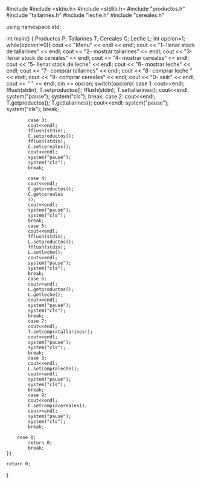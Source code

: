 #include <iostream>
#include <stdio.h>
#include <stdlib.h>
#include "productos.h"
#include "tallarines.h"
#include "leche.h"
#include "cereales.h"

using namespace std;

int main()
{
    Productos P;
    Tallarines T;
    Cereales C;
    Leche L;
    int opcion=1;
    while(opcion!=0){
    cout << "Menu" << endl << endl;
    cout << "1- llenar stock de tallarines" << endl;
    cout << "2- mostrar tallarines" << endl;
    cout << "3- llenar stock de cereales" << endl;
    cout << "4- mostrar cereales" << endl;
    cout << "5- llenar stock de leche" << endl;
    cout << "6- mostrar leche" << endl;
    cout << "7- comprar tallarines" << endl;
    cout << "8- comprar leche " << endl;
    cout << "9- comprar cereales" << endl;
    cout << "0- salir" << endl;
    cout << " " << endl;
    cin >> opcion;
    switch(opcion){
        case 1:
            cout<<endl;
            fflush(stdin);
            T.setproductos();
            fflush(stdin);
            T.settallarines();
            cout<<endl;
            system("pause");
            system("cls");
            break;
            case 2:
            cout<<endl;
            T.getproductos();
            T.gettallarines();
            cout<<endl;
            system("pause");
            system("cls");
            break;

            case 3:
            cout<<endl;
            fflush(stdin);
            C.setproductos();
            fflush(stdin);
            C.setcereales();
            cout<<endl;
            system("pause");
            system("cls");
            break;

            case 4:
            cout<<endl;
            C.getproductos();
            C.getcereales
            ();
            cout<<endl;
            system("pause");
            system("cls");
            break;
            case 5:
            cout<<endl;
            fflush(stdin);
            L.setproductos();
            fflush(stdin);
            L.setleche();
            cout<<endl;
            system("pause");
            system("cls");
            break;
            case 6:
            cout<<endl;
            L.getproductos();
            L.getleche();
            cout<<endl;
            system("pause");
            system("cls");
            break;
            case 7:
            cout<<endl;
            T.setcompratallarines();
            cout<<endl;
            system("pause");
            system("cls");
            break;
            case 8:
            cout<<endl;
            L.setcompraleche();
            cout<<endl;
            system("pause");
            system("cls");
            break;
            case 9:
            cout<<endl;
            C.setcompracereales();
            cout<<endl;
            system("pause");
            system("cls");
            break;

        case 0:
            return 0;
            break;
    }}

    return 0;
}
